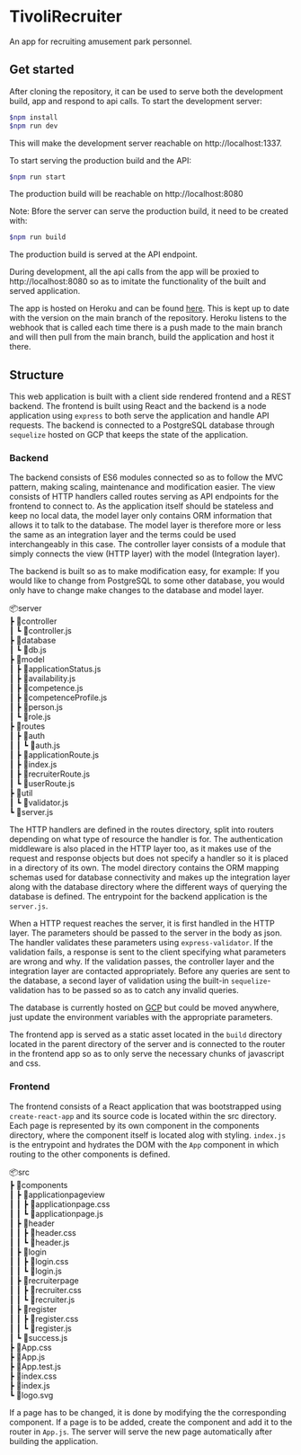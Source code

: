 # TivoliRecruiter

An app for recruiting amusement park personnel.

## Get started

After cloning the repository, it can be used to serve both the development build, app and respond to
api calls. To start the development server:

```bash
$npm install
$npm run dev
```
This will make the development server reachable on http://localhost:1337. 

To start serving the production build and the API:
```bash
$npm run start
```
The production build will be reachable on http://localhost:8080

Note: Bfore the server can serve the production build, it need to be created with:

```bash
$npm run build
```

The production build is served at the API endpoint.

During development, all the api calls from the app will be proxied to http://localhost:8080 so as to imitate the functionality of the built  and served application.

The app is hosted on Heroku and can be found [here](https://recruiter-of-bots.herokuapp.com/). This is kept up to date with the version on the main branch of the repository. Heroku listens to the webhook that is called each time there is a push made to the main branch and will then pull from the main branch, build the application and host it there. 

## Structure

This web application is built with a client side rendered frontend and a REST backend. The frontend is built using React and the backend is a node application using `express` to both serve the application and handle API requests. The backend is connected to a PostgreSQL database through `sequelize` hosted on GCP that keeps the state of the application.

### Backend
The backend consists of ES6 modules connected so as to follow the MVC pattern, making scaling, maintenance and modification easier. The view consists of HTTP handlers called routes serving as API endpoints for the frontend to connect to. As the application itself should be stateless and keep no local data, the model layer only contains ORM information that allows it to talk to the database. The model layer is therefore more or less the same as an integration layer and the terms could be used interchangeably in this case. The controller layer consists of a module that simply connects the view (HTTP layer) with the model (Integration layer). 

The backend is built so as to make modification easy, for example: If you would like to change from PostgreSQL to some other database, you would only have to change make changes to the database and model layer. 

📦server  
 ┣ 📂controller  
 ┃ ┗ 📜controller.js  
 ┣ 📂database  
 ┃ ┗ 📜db.js  
 ┣ 📂model  
 ┃ ┣ 📜applicationStatus.js  
 ┃ ┣ 📜availability.js  
 ┃ ┣ 📜competence.js  
 ┃ ┣ 📜competenceProfile.js  
 ┃ ┣ 📜person.js  
 ┃ ┗ 📜role.js  
 ┣ 📂routes  
 ┃ ┣ 📂auth  
 ┃ ┃ ┗ 📜auth.js  
 ┃ ┣ 📜applicationRoute.js  
 ┃ ┣ 📜index.js  
 ┃ ┣ 📜recruiterRoute.js  
 ┃ ┗ 📜userRoute.js  
 ┣ 📂util  
 ┃ ┗ 📜validator.js  
 ┗ 📜server.js  

 The HTTP handlers are defined in the routes directory, split into routers depending on what type of resource the handler is for. The authentication middleware is also placed in the HTTP layer too, as it makes use of the request and response objects but does not specify a handler so it is placed in a directory of its own. The model directory contains the ORM mapping schemas used for database connectivity and makes up the integration layer along with the database directory where the different ways of querying the database is defined. The entrypoint for the backend application is the `server.js`. 

 When a HTTP request reaches the server, it is first handled in the HTTP layer. The parameters should be passed to the server in the body as json. The handler validates these parameters using `express-validator`. If the validation fails, a response is sent to the client specifying what parameters are wrong and why. If the validation passes, the controller layer and the integration layer are contacted appropriately. Before any queries are sent to the database, a second layer of validation using the built-in `sequelize`-validation has to be passed so as to catch any invalid queries.

 The database is currently hosted on [GCP](https://cloud.google.com/) but could be moved anywhere, just update the environment variables with the appropriate parameters.

  The frontend app is served as a static asset located in the `build` directory located in the parent directory of the server and is connected to the router in the frontend app so as to only serve the necessary chunks of javascript and css. 

  ### Frontend

The frontend consists of a React application that was bootstrapped using `create-react-app` and its source code is located within the src directory. Each page is represented by its own component in the components directory, where the component itself is located alog with styling. `index.js` is the entrypoint and hydrates the DOM with the `App` component in which routing to the other components is defined.

📦src  
 ┣ 📂components    
 ┃ ┣ 📂applicationpageview  
 ┃ ┃ ┣ 📜applicationpage.css  
 ┃ ┃ ┗ 📜applicationpage.js  
 ┃ ┣ 📂header  
 ┃ ┃ ┣ 📜header.css  
 ┃ ┃ ┗ 📜header.js  
 ┃ ┣ 📂login  
 ┃ ┃ ┣ 📜login.css  
 ┃ ┃ ┗ 📜login.js  
 ┃ ┣ 📂recruiterpage  
 ┃ ┃ ┣ 📜recruiter.css  
 ┃ ┃ ┗ 📜recruiter.js  
 ┃ ┣ 📂register  
 ┃ ┃ ┣ 📜register.css  
 ┃ ┃ ┗ 📜register.js  
 ┃ ┗ 📜success.js  
 ┣ 📜App.css  
 ┣ 📜App.js  
 ┣ 📜App.test.js  
 ┣ 📜index.css  
 ┣ 📜index.js    
 ┗ 📜logo.svg

If a page has to be changed, it is done by modifying the the corresponding component. If a page is to be added, create the component and add it to the router in `App.js`. The server will serve the new page automatically after building the application.

